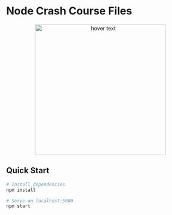 # Node Crash Course Files

<p align="center">
  <img src="https://upload.wikimedia.org/wikipedia/commons/thumb/d/d9/Node.js_logo.svg/1200px-Node.js_logo.svg.png" width="350" title="hover text">
</p>

## Quick Start

```bash
# Install dependencies
npm install

# Serve on localhost:5000
npm start
```
